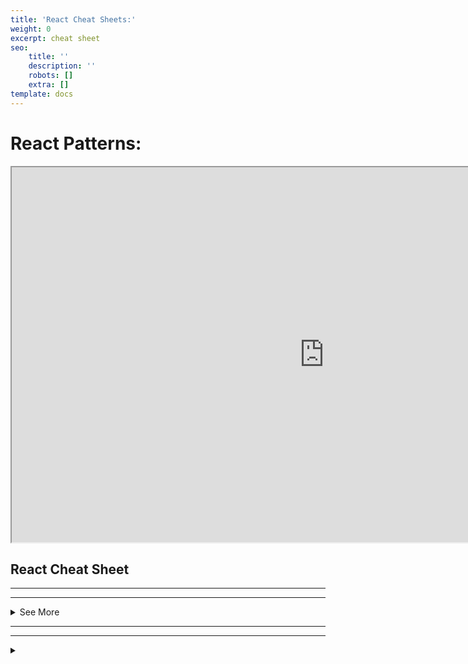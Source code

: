 ```yaml
---
title: 'React Cheat Sheets:'
weight: 0
excerpt: cheat sheet
seo:
    title: ''
    description: ''
    robots: []
    extra: []
template: docs
---
```


# React Patterns:

<iframe height="600px" width="1000px" sandbox="allow-scripts" style="resize:both; overflow:scroll;"    src="https://codesandbox.io/embed/lucid-pateu-ln8ex?fontsize=14&hidenavigation=1&theme=dark&view=preview"
     style="width:100%; height:500px; border:0; border-radius: 4px; overflow:hidden;"
     title="react patterns"
     allow="accelerometer; ambient-light-sensor; camera; encrypted-media; geolocation; gyroscope; hid; microphone; midi; payment; usb; vr; xr-spatial-tracking"
     sandbox="allow-forms allow-modals allow-popups allow-presentation allow-same-origin allow-scripts"
   ></iframe>

## React Cheat Sheet

---
---

<details>

<summary>  See More </summary>   

### Components

```jsx
import React from 'react'
import ReactDOM from 'react-dom'
```

```jsx
class Hello extends React.Component {
  render () {
    return <div className='message-box'>
      Hello {this.props.name}
    </div>
  }
}
```

```
const el = document.body
ReactDOM.render(<Hello name='John' />, el)
```

Use the [React.js jsfiddle](https://jsfiddle.net/reactjs/69z2wepo/) to start hacking. (or the unofficial [jsbin](http://jsbin.com/yafixat/edit?js,output))

### Import multiple exports

```
import React, {Component} from 'react'
import ReactDOM from 'react-dom'
```

```
class Hello extends Component {
  ...
}
```

### Properties

```
<Video fullscreen={true} autoplay={false} />
```

```
render () {
  this.props.fullscreen
  const { fullscreen, autoplay } = this.props
  ···
}
```

Use `this.props` to access properties passed to the component.

See: [Properties](https://reactjs.org/docs/tutorial.html#using-props)

### States

```
constructor(props) {
  super(props)
  this.state = { username: undefined }
}
```

```
this.setState({ username: 'rstacruz' })
```

```
render () {
  this.state.username
  const { username } = this.state
  ···
}
```

Use states (`this.state`) to manage dynamic data.

With [Babel](https://babeljs.io/) you can use [proposal-class-fields](https://github.com/tc39/proposal-class-fields) and get rid of constructor

```
class Hello extends Component {
  state = { username: undefined };
  ...
}
```

See: [States](https://reactjs.org/docs/tutorial.html#reactive-state)

### Nesting

```
class Info extends Component {
  render () {
    const { avatar, username } = this.props

    return <div>
      <UserAvatar src={avatar} />
      <UserProfile username={username} />
    </div>
  }
}
```

As of React v16.2.0, fragments can be used to return multiple children without adding extra wrapping nodes to the DOM.

```
import React, {
  Component,
  Fragment
} from 'react'

class Info extends Component {
  render () {
    const { avatar, username } = this.props

    return (
      <Fragment>
        <UserAvatar src={avatar} />
        <UserProfile username={username} />
      </Fragment>
    )
  }
}
```

Nest components to separate concerns.

See: [Composing Components](https://reactjs.org/docs/components-and-props.html#composing-components)

### Children

```
<AlertBox>
  <h1>You have pending notifications</h1>
</AlertBox>
```

```
class AlertBox extends Component {
  render () {
    return <div className='alert-box'>
      {this.props.children}
    </div>
  }
}
```

Children are passed as the `children` property.

## [#](https://devhints.io/react#defaults)Defaults

### Setting default props

```
Hello.defaultProps = {
  color: 'blue'
}
```

See: [defaultProps](https://reactjs.org/docs/react-component.html#defaultprops)

### Setting default state

```
class Hello extends Component {
  constructor (props) {
    super(props)
    this.state = { visible: true }
  }
}
```

Set the default state in the `constructor()`.

And without constructor using [Babel](https://babeljs.io/) with [proposal-class-fields](https://github.com/tc39/proposal-class-fields).

```
class Hello extends Component {
  state = { visible: true }
}
```

See: [Setting the default state](https://reactjs.org/docs/react-without-es6.html#setting-the-initial-state)

## [#](https://devhints.io/react#other-components)Other components

### Functional components

```
function MyComponent ({ name }) {
  return <div className='message-box'>
    Hello {name}
  </div>
}
```

Functional components have no state. Also, their `props` are passed as the first parameter to a function.

See: [Function and Class Components](https://reactjs.org/docs/components-and-props.html#functional-and-class-components)

### Pure components

```
import React, {PureComponent} from 'react'

class MessageBox extends PureComponent {
  ···
}
```

Performance-optimized version of `React.Component`. Doesn't rerender if props/state hasn't changed.

See: [Pure components](https://reactjs.org/docs/react-api.html#react.purecomponent)

### Component API

```
this.forceUpdate()
```

```
this.setState({ ... })
this.setState(state => { ... })
```

```
this.state
this.props
```

These methods and properties are available for `Component` instances.

See: [Component API](https://facebook.github.io/react/docs/component-api.html)

## [#](https://devhints.io/react#lifecycle)Lifecycle

### Mounting

| Method                   | Description                                                                                          |
|--------------------------|------------------------------------------------------------------------------------------------------|
| `constructor` _(props)_  | Before rendering [#](https://reactjs.org/docs/react-component.html#constructor)                      |
| `componentWillMount()`   | _Don't use this_ [#](https://reactjs.org/docs/react-component.html#componentwillmount)               |
| `render()`               | Render [#](https://reactjs.org/docs/react-component.html#render)                                     |
| `componentDidMount()`    | After rendering (DOM available) [#](https://reactjs.org/docs/react-component.html#componentdidmount) |
| `componentWillUnmount()` | Before DOM removal [#](https://reactjs.org/docs/react-component.html#componentwillunmount)           |
| `componentDidCatch()`    | Catch errors (16+) [#](https://reactjs.org/blog/2017/07/26/error-handling-in-react-16.html)          |

Set initial the state on `constructor()`. Add DOM event handlers, timers (etc) on `componentDidMount()`, then remove them on `componentWillUnmount()`.

### Updating

| Method                                                  | Description                                          |
|---------------------------------------------------------|------------------------------------------------------|
| `componentDidUpdate` _(prevProps, prevState, snapshot)_ | Use `setState()` here, but remember to compare props |
| `shouldComponentUpdate` _(newProps, newState)_          | Skips `render()` if returns false                    |
| `render()`                                              | Render                                               |
| `componentDidUpdate` _(prevProps, prevState)_           | Operate on the DOM here                              |

Called when parents change properties and `.setState()`. These are not called for initial renders.

See: [Component specs](https://facebook.github.io/react/docs/component-specs.html#updating-componentwillreceiveprops)

## [#](https://devhints.io/react#hooks-new)Hooks (New)

### State Hook

```
import React, { useState } from 'react';

function Example() {
  // Declare a new state variable, which we'll call "count"
  const [count, setCount] = useState(0);

  return (
    <div>
      <p>You clicked {count} times</p>
      <button onClick={() => setCount(count + 1)}>
        Click me
      </button>
    </div>
  );
}
```

Hooks are a new addition in React 16.8.

See: [Hooks at a Glance](https://reactjs.org/docs/hooks-overview.html)

### Declaring multiple state variables

```
function ExampleWithManyStates() {
  // Declare multiple state variables!
  const [age, setAge] = useState(42);
  const [fruit, setFruit] = useState('banana');
  const [todos, setTodos] = useState([{ text: 'Learn Hooks' }]);
  // ...
}
```

### Effect hook

```
import React, { useState, useEffect } from 'react';

function Example() {
  const [count, setCount] = useState(0);

  // Similar to componentDidMount and componentDidUpdate:
  useEffect(() => {
    // Update the document title using the browser API
    document.title = `You clicked ${count} times`;
  }, [count]);

  return (
    <div>
      <p>You clicked {count} times</p>
      <button onClick={() => setCount(count + 1)}>
        Click me
      </button>
    </div>
  );
}
```

If you're familiar with React class lifecycle methods, you can think of `useEffect` Hook as `componentDidMount`, `componentDidUpdate`, and `componentWillUnmount` combined.

By default, React runs the effects after every render — including the first render.

### Building your own hooks

#### Define FriendStatus

```
import React, { useState, useEffect } from 'react';

function FriendStatus(props) {
  const [isOnline, setIsOnline] = useState(null);

  useEffect(() => {
    function handleStatusChange(status) {
      setIsOnline(status.isOnline);
    }

    ChatAPI.subscribeToFriendStatus(props.friend.id, handleStatusChange);
    return () => {
      ChatAPI.unsubscribeFromFriendStatus(props.friend.id, handleStatusChange);
    };
  }, [props.friend.id]);

  if (isOnline === null) {
    return 'Loading...';
  }
  return isOnline ? 'Online' : 'Offline';
}
```

Effects may also optionally specify how to “clean up” after them by returning a function.

#### Use FriendStatus

```
function FriendStatus(props) {
  const isOnline = useFriendStatus(props.friend.id);

  if (isOnline === null) {
    return 'Loading...';
  }
  return isOnline ? 'Online' : 'Offline';
}
```

See: [Building Your Own Hooks](https://reactjs.org/docs/hooks-custom.html)

### Hooks API Reference

Also see: [Hooks FAQ](https://reactjs.org/docs/hooks-faq.html)

#### Basic Hooks

| Hook                       | Description                               |
|----------------------------|-------------------------------------------|
| `useState`_(initialState)_ |                                           |
| `useEffect`_(() => { … })_ |                                           |
| `useContext`_(MyContext)_  | value returned from `React.createContext` |

Full details: [Basic Hooks](https://reactjs.org/docs/hooks-reference.html#basic-hooks)

#### Additional Hooks

| Hook                                      | Description                                                                  |
|-------------------------------------------|------------------------------------------------------------------------------|
| `useReducer`_(reducer, initialArg, init)_ |                                                                              |
| `useCallback`_(() => { … })_              |                                                                              |
| `useMemo`_(() => { … })_                  |                                                                              |
| `useRef`_(initialValue)_                  |                                                                              |
| `useImperativeHandle`_(ref, () => { … })_ |                                                                              |
| `useLayoutEffect`                         | identical to `useEffect`, but it fires synchronously after all DOM mutations |
| `useDebugValue`_(value)_                  | display a label for custom hooks in React DevTools                           |

Full details: [Additional Hooks](https://reactjs.org/docs/hooks-reference.html#additional-hooks)

## [#](https://devhints.io/react#dom-nodes)DOM nodes

### References

```
class MyComponent extends Component {
  render () {
    return <div>
      <input ref={el => this.input = el} />
    </div>
  }

  componentDidMount () {
    this.input.focus()
  }
}
```

Allows access to DOM nodes.

See: [Refs and the DOM](https://reactjs.org/docs/refs-and-the-dom.html)

### DOM Events

```
class MyComponent extends Component {
  render () {
    <input type="text"
        value={this.state.value}
        onChange={event => this.onChange(event)} />
  }

  onChange (event) {
    this.setState({ value: event.target.value })
  }
}
```

Pass functions to attributes like `onChange`.

See: [Events](https://reactjs.org/docs/events.html)

## [#](https://devhints.io/react#other-features)Other features

### Transferring props

```
<VideoPlayer src="video.mp4" />
```

```
class VideoPlayer extends Component {
  render () {
    return <VideoEmbed {...this.props} />
  }
}
```

Propagates `src="..."` down to the sub-component.

See [Transferring props](https://facebook.github.io/react/docs/transferring-props.html)

### Top-level API

```
React.createClass({ ... })
React.isValidElement(c)
```

```
ReactDOM.render(<Component />, domnode, [callback])
ReactDOM.unmountComponentAtNode(domnode)
```

```
ReactDOMServer.renderToString(<Component />)
ReactDOMServer.renderToStaticMarkup(<Component />)
```

There are more, but these are most common.

See: [React top-level API](https://reactjs.org/docs/react-api.html)

## [#](https://devhints.io/react#jsx-patterns)JSX patterns

### Style shorthand

```
const style = { height: 10 }
return <div style={style}></div>
```

```
return <div style={{ margin: 0, padding: 0 }}></div>
```

See: [Inline styles](https://reactjs.org/tips/inline-styles.html)

### Inner HTML

```
function markdownify() { return "<p>...</p>"; }
<div dangerouslySetInnerHTML={{__html: markdownify()}} />
```

See: [Dangerously set innerHTML](https://reactjs.org/tips/dangerously-set-inner-html.html)

### Lists

```
class TodoList extends Component {
  render () {
    const { items } = this.props

    return <ul>
      {items.map(item =>
        <TodoItem item={item} key={item.key} />)}
    </ul>
  }
}
```

Always supply a `key` property.

### Conditionals

```
<Fragment>
  {showMyComponent
    ? <MyComponent />
    : <OtherComponent />}
</Fragment>
```

### Short-circuit evaluation

```
<Fragment>
  {showPopup && <Popup />}
  ...
</Fragment>
```

## [#](https://devhints.io/react#new-features)New features

### Returning multiple elements

You can return multiple elements as arrays or fragments.

#### Arrays

```
render () {
  // Don't forget the keys!
  return [
    <li key="A">First item</li>,
    <li key="B">Second item</li>
  ]
}
```

#### Fragments

```
render () {
  // Fragments don't require keys!
  return (
    <Fragment>
      <li>First item</li>
      <li>Second item</li>
    </Fragment>
  )
}
```

See: [Fragments and strings](https://reactjs.org/blog/2017/09/26/react-v16.0.html#new-render-return-types-fragments-and-strings)

### Returning strings

```
render() {
  return 'Look ma, no spans!';
}
```

You can return just a string.

See: [Fragments and strings](https://reactjs.org/blog/2017/09/26/react-v16.0.html#new-render-return-types-fragments-and-strings)

### Errors

```
class MyComponent extends Component {
  ···
  componentDidCatch (error, info) {
    this.setState({ error })
  }
}
```

Catch errors via `componentDidCatch`. (React 16+)

See: [Error handling in React 16](https://reactjs.org/blog/2017/07/26/error-handling-in-react-16.html)

### Portals

```
render () {
  return React.createPortal(
    this.props.children,
    document.getElementById('menu')
  )
}
```

This renders `this.props.children` into any location in the DOM.

See: [Portals](https://reactjs.org/docs/portals.html)

### Hydration

```
const el = document.getElementById('app')
ReactDOM.hydrate(<App />, el)
```

Use `ReactDOM.hydrate` instead of using `ReactDOM.render` if you're rendering over the output of [ReactDOMServer](https://reactjs.org/docs/react-dom-server.html).

See: [Hydrate](https://reactjs.org/docs/react-dom.html#hydrate)

## [#](https://devhints.io/react#property-validation)Property validation

### PropTypes

```
import PropTypes from 'prop-types'
```

See: [Typechecking with PropTypes](https://reactjs.org/docs/typechecking-with-proptypes.html)

| Key   | Description |
|-------|-------------|
| `any` | Anything    |

#### Basic

| Key      | Description   |
|----------|---------------|
| `string` |               |
| `number` |               |
| `func`   | Function      |
| `bool`   | True or false |

#### Enum

| Key                       | Description |
|---------------------------|-------------|
| `oneOf`_(any)_            | Enum types  |
| `oneOfType`_(type array)_ | Union       |

#### Array

| Key            | Description |
|----------------|-------------|
| `array`        |             |
| `arrayOf`_(…)_ |             |

#### Object

| Key               | Description                          |
|-------------------|--------------------------------------|
| `object`          |                                      |
| `objectOf`_(…)_   | Object with values of a certain type |
| `instanceOf`_(…)_ | Instance of a class                  |
| `shape`_(…)_      |                                      |

#### Elements

| Key       | Description   |
|-----------|---------------|
| `element` | React element |
| `node`    | DOM node      |

#### Required

| Key                | Description |
|--------------------|-------------|
| `(···).isRequired` | Required    |

### Basic types

```
MyComponent.propTypes = {
  email:      PropTypes.string,
  seats:      PropTypes.number,
  callback:   PropTypes.func,
  isClosed:   PropTypes.bool,
  any:        PropTypes.any
}
```

### Required types

```
MyCo.propTypes = {
  name:  PropTypes.string.isRequired
}
```

### Elements

```
MyCo.propTypes = {
  // React element
  element: PropTypes.element,

  // num, string, element, or an array of those
  node: PropTypes.node
}
```

### Enumerables (oneOf)

```
MyCo.propTypes = {
  direction: PropTypes.oneOf([
    'left', 'right'
  ])
}
```

### Arrays and objects

```
MyCo.propTypes = {
  list: PropTypes.array,
  ages: PropTypes.arrayOf(PropTypes.number),
  user: PropTypes.object,
  user: PropTypes.objectOf(PropTypes.number),
  message: PropTypes.instanceOf(Message)
}
```

```
MyCo.propTypes = {
  user: PropTypes.shape({
    name: PropTypes.string,
    age:  PropTypes.number
  })
}
```

Use `.array[Of]`, `.object[Of]`, `.instanceOf`, `.shape`.

### Custom validation

```
MyCo.propTypes = {
  customProp: (props, key, componentName) => {
    if (!/matchme/.test(props[key])) {
      return new Error('Validation failed!')
    }
  }
}
```



---
---

# React:

- `<script src="https://unpkg.com/react@15/dist/react.js"></script>`
- `$ npm install react --save`
- `$ bower install react --save`

React DOM:

- `<script src="https://unpkg.com/react-dom@15/dist/react-dom.js"></script>`
- `$ npm install react-dom`
- `$ bower install react-dom --save`

## Rendering

### Rendering (ES5)

```js
ReactDOM.render(React.createElement(Link, { name: 'HackHall.com' }), document.getElementById('menu'));
```

### Rendering (ES5+JSX)

```js
ReactDOM.render(<Link name="HackHall.com" />, document.getElementById('menu'));
```

## Server-side Rendering

```js
var ReactDOMServer = require('react-dom/server');
ReactDOMServer.renderToString(Link, { name: 'HackHall.com' });
ReactDOMServer.renderToStaticMarkup(Link, { name: 'HackHall.com' });
```

## Components

### ES5

```js
var Link = React.createClass({
    displayName: 'Link',
    render: function () {
        return React.createElement('a', { className: 'btn', title: this.props.name }, 'Click ->', this.props.name);
    }
});
```

### ES5 + JSX

```js
var Link = React.createClass({
    render: function () {
        return (
            <a className="btn" title={this.props.name}>
                Click -> this.props.name
            </a>
        );
    }
});
```

### ES6 + JSX

```js
class Link extends React.Component {
    render() {
        return (
            <a className="btn" title={this.props.name}>
                Click -> this.props.name
            </a>
        );
    }
}
```

</details>

---

---

<details>

<summary>  </summary>   



```sh

npm install --save react       // declarative and flexible JavaScript library for building UI
npm install --save react-dom   // serves as the entry point of the DOM-related rendering paths
npm install --save prop-types  // runtime type checking for React props and similar objects
```

// notes: don't forget the command lines

```js

/* *******************************************************************************************
 * REACT
 * https://reactjs.org/docs/react-api.html
 * ******************************************************************************************* */

// Create and return a new React element of the given type.
// Code written with JSX will be converted to use React.createElement().
// You will not typically invoke React.createElement() directly if you are using JSX.
React.createElement(
  type,
  [props],
  [...children]
)

// Clone and return a new React element using element as the starting point.
// The resulting element will have the original element's props with the new props merged in shallowly.
React.cloneElement(
  element,
  [props],
  [...children]
)

// Verifies the object is a React element. Returns true or false.
React.isValidElement(object)

React.Children  // provides utilities for dealing with the this.props.children opaque data structure.

// Invokes a function on every immediate child contained within children with this set to thisArg.
React.Children.map(children, function[(thisArg)])

// Like React.Children.map() but does not return an array.
React.Children.forEach(children, function[(thisArg)])

// Returns the total number of components in children,
// equal to the number of times that a callback passed to map or forEach would be invoked.
React.Children.count(children)

// Verifies that children has only one child (a React element) and returns it.
// Otherwise this method throws an error.
React.Children.only(children)

// Returns the children opaque data structure as a flat array with keys assigned to each child.
// Useful if you want to manipulate collections of children in your render methods,
// especially if you want to reorder or slice this.props.children before passing it down.
React.Children.toArray(children)

// The React.Fragment component lets you return multiple elements in a render() method without creating an additional DOM element
// You can also use it with the shorthand <></> syntax.
React.Fragment

/* *******************************************************************************************
 * REACT.COMPONENT
 * React.Component is an abstract base class, so it rarely makes sense to refer to React.Component
 * directly. Instead, you will typically subclass it, and define at least a render() method.
 * https://reactjs.org/docs/react-component.html
 * ******************************************************************************************* */

class Component extends React.Component {
  // Will be called before it is mounted
  constructor(props) {
    // Call this method before any other statement
    // or this.props will be undefined in the constructor
    super(props);

    // The constructor is also often used to bind event handlers to the class instance.
    // Binding makes sure the method has access to component attributes like this.props and this.state
    this.method = this.method.bind(this);

    // The constructor is the right place to initialize state.
    this.state = {
      active: true,

      // In rare cases, it's okay to initialize state based on props.
      // This effectively "forks" the props and sets the state with the initial props.
      // If you "fork" props by using them for state, you might also want to implement componentWillReceiveProps(nextProps)
      // to keep the state up-to-date with them. But lifting state up is often easier and less bug-prone.
      color: props.initialColor
    };
  }

  // Enqueues changes to the component state and
  // tells React that this component and its children need to be re-rendered with the updated state.
  // setState() does not always immediately update the component. It may batch or defer the update until later.
  // This makes reading this.state right after calling setState() a potential pitfall.
  // Instead, use componentDidUpdate or a setState callback.
  // You may optionally pass an object as the first argument to setState() instead of a function.
  setState(updater[, callback]) { }

  // Invoked just before mounting occurs (before render())
  // This is the only lifecycle hook called on server rendering.
  componentWillMount() { }

  // Invoked immediately after a component is mounted.
  // Initialization that requires DOM nodes should go here.
  // If you need to load data from a remote endpoint, this is a good place to instantiate the network request.
  // This method is a good place to set up any subscriptions. If you do that, don't forget to unsubscribe in componentWillUnmount().
  componentDidMount() { }

  // Invoked before a mounted component receives new props.
  // If you need to update the state in response to prop changes (for example, to reset it),
  // you may compare this.props and nextProps and perform state transitions using this.setState() in this method.
  componentWillReceiveProps(nextProps) { }

  // Let React know if a component's output is not affected by the current change in state or props.
  // The default behavior is to re-render on every state change, and in the vast majority of cases you should rely on the default behavior.
  // shouldComponentUpdate() is invoked before rendering when new props or state are being received. Defaults to true.
  // This method is not called for the initial render or when forceUpdate() is used.
  // Returning false does not prevent child components from re-rendering when their state changes.
  shouldComponentUpdate(nextProps, nextState) { }

  // Invoked just before rendering when new props or state are being received.
  // Use this as an opportunity to perform preparation before an update occurs. This method is not called for the initial render.
  // Note that you cannot call this.setState() here; nor should you do anything else
  // (e.g. dispatch a Redux action) that would trigger an update to a React component before componentWillUpdate() returns.
  // If you need to update state in response to props changes, use componentWillReceiveProps() instead.
  componentWillUpdate(nextProps, nextState) { }

  // Invoked immediately after updating occurs. This method is not called for the initial render.
  // Use this as an opportunity to operate on the DOM when the component has been updated.
  // This is also a good place to do network requests as long as you compare the current props to previous props (e.g. a network request may not be necessary if the props have not changed).
  componentDidUpdate(prevProps, prevState) { }

  // Invoked immediately before a component is unmounted and destroyed.
  // Perform any necessary cleanup in this method, such as invalidating timers, canceling network requests,
  // or cleaning up any subscriptions that were created in componentDidMount().
  componentWillUnmount() { }

  // Error boundaries are React components that catch JavaScript errors anywhere in their child component tree,
  // log those errors, and display a fallback UI instead of the component tree that crashed.
  // Error boundaries catch errors during rendering, in lifecycle methods, and in constructors of the whole tree below them.
  componentDidCatch() { }

  // This method is required.
  // It should be pure, meaning that it does not modify component state,
  // it returns the same result each time it's invoked, and
  // it does not directly interact with the browser (use lifecycle methods for this)
  // It must return one of the following types: react elements, string and numbers, portals, null or booleans.
  render() {
    // Contains the props that were defined by the caller of this component.
    console.log(this.props);

    // Contains data specific to this component that may change over time.
    // The state is user-defined, and it should be a plain JavaScript object.
    // If you don't use it in render(), it shouldn't be in the state.
    // For example, you can put timer IDs directly on the instance.
    // Never mutate this.state directly, as calling setState() afterwards may replace the mutation you made.
    // Treat this.state as if it were immutable.
    console.log(this.state);

    return (
      <div>
        {/* Comment goes here */}
        Hello, {this.props.name}!
      </div>
    );
  }
}

// Can be defined as a property on the component class itself, to set the default props for the class.
// This is used for undefined props, but not for null props.
Component.defaultProps = {
  color: 'blue'
};

component = new Component();

// By default, when your component's state or props change, your component will re-render.
// If your render() method depends on some other data, you can tell React that the component needs re-rendering by calling forceUpdate().
// Normally you should try to avoid all uses of forceUpdate() and only read from this.props and this.state in render().
component.forceUpdate(callback)

/* *******************************************************************************************
 * REACT.DOM
 * The react-dom package provides DOM-specific methods that can be used at the top level of
 * your app and as an escape hatch to get outside of the React model if you need to.
 * Most of your components should not need to use this module.
 * https://reactjs.org/docs/react-dom.html
 * ******************************************************************************************* */

// Render a React element into the DOM in the supplied container and return a reference
// to the component (or returns null for stateless components).
ReactDOM.render(element, container[, callback])

// Same as render(), but is used to hydrate a container whose HTML contents were rendered
// by ReactDOMServer. React will attempt to attach event listeners to the existing markup.
ReactDOM.hydrate(element, container[, callback])

// Remove a mounted React component from the DOM and clean up its event handlers and state.
// If no component was mounted in the container, calling this function does nothing.
// Returns true if a component was unmounted and false if there was no component to unmount.
ReactDOM.unmountComponentAtNode(container)

// If this component has been mounted into the DOM, this returns the corresponding native browser
// DOM element. This method is useful for reading values out of the DOM, such as form field values
// and performing DOM measurements. In most cases, you can attach a ref to the DOM node and avoid
// using findDOMNode at all.
ReactDOM.findDOMNode(component)

// Creates a portal. Portals provide a way to render children into a DOM node that exists outside
// the hierarchy of the DOM component.
ReactDOM.createPortal(child, container)

/* *******************************************************************************************
 * REACTDOMSERVER
 * The ReactDOMServer object enables you to render components to static markup.
 * https://reactjs.org/docs/react-dom.html
 * ******************************************************************************************* */

// Render a React element to its initial HTML. React will return an HTML string.
// You can use this method to generate HTML on the server and send the markup down on the initial
// request for faster page loads and to allow search engines to crawl your pages for SEO purposes.
ReactDOMServer.renderToString(element)

// Similar to renderToString, except this doesn't create extra DOM attributes that React uses
// internally, such as data-reactroot. This is useful if you want to use React as a simple static
// page generator, as stripping away the extra attributes can save some bytes.
ReactDOMServer.renderToStaticMarkup(element)

// Render a React element to its initial HTML. Returns a Readable stream that outputs an HTML string.
// The HTML output by this stream is exactly equal to what ReactDOMServer.renderToString would return.
// You can use this method to generate HTML on the server and send the markup down on the initial
// request for faster page loads and to allow search engines to crawl your pages for SEO purposes.
ReactDOMServer.renderToNodeStream(element)

// Similar to renderToNodeStream, except this doesn't create extra DOM attributes that React uses
// internally, such as data-reactroot. This is useful if you want to use React as a simple static
// page generator, as stripping away the extra attributes can save some bytes.
ReactDOMServer.renderToStaticNodeStream(element)

/* *******************************************************************************************
 * TYPECHECKING WITH PROPTYPES
 * https://reactjs.org/docs/typechecking-with-proptypes.html
 * ******************************************************************************************* */

import PropTypes from 'prop-types';

MyComponent.propTypes = {
  // You can declare that a prop is a specific JS type. By default, these
  // are all optional.
  optionalArray: PropTypes.array,
  optionalBool: PropTypes.bool,
  optionalFunc: PropTypes.func,
  optionalNumber: PropTypes.number,
  optionalObject: PropTypes.object,
  optionalString: PropTypes.string,
  optionalSymbol: PropTypes.symbol,

  // Anything that can be rendered: numbers, strings, elements or an array
  // (or fragment) containing these types.
  optionalNode: PropTypes.node,

  // A React element.
  optionalElement: PropTypes.element,

  // You can also declare that a prop is an instance of a class. This uses
  // JS's instanceof operator.
  optionalMessage: PropTypes.instanceOf(Message),

  // You can ensure that your prop is limited to specific values by treating
  // it as an enum.
  optionalEnum: PropTypes.oneOf(['News', 'Photos']),

  // An object that could be one of many types
  optionalUnion: PropTypes.oneOfType([
    PropTypes.string,
    PropTypes.number,
    PropTypes.instanceOf(Message)
  ]),

  // An array of a certain type
  optionalArrayOf: PropTypes.arrayOf(PropTypes.number),

  // An object with property values of a certain type
  optionalObjectOf: PropTypes.objectOf(PropTypes.number),

  // An object taking on a particular shape
  optionalObjectWithShape: PropTypes.shape({
    color: PropTypes.string,
    fontSize: PropTypes.number
  }),

  // You can chain any of the above with `isRequired` to make sure a warning
  // is shown if the prop isn't provided.
  requiredFunc: PropTypes.func.isRequired,

  // A value of any data type
  requiredAny: PropTypes.any.isRequired,

  // You can also specify a custom validator. It should return an Error
  // object if the validation fails. Don't `console.warn` or throw, as this
  // won't work inside `oneOfType`.
  customProp: function(props, propName, componentName) {
    if (!/matchme/.test(props[propName])) {
      return new Error(
        'Invalid prop `' + propName + '` supplied to' +
        ' `' + componentName + '`. Validation failed.'
      );
    }
  },

  // You can also supply a custom validator to `arrayOf` and `objectOf`.
  // It should return an Error object if the validation fails. The validator
  // will be called for each key in the array or object. The first two
  // arguments of the validator are the array or object itself, and the
  // current item's key.
  customArrayProp: PropTypes.arrayOf(function(propValue, key, componentName, location, propFullName) {
    if (!/matchme/.test(propValue[key])) {
      return new Error(
        'Invalid prop `' + propFullName + '` supplied to' +
        ' `' + componentName + '`. Validation failed.'
      );
    }
  })
};

```

---

---

## Advanced Components

### Options (ES5)

- `propTypes object`: Type validation in development mode
- `getDefaultProps function()`: object of default props
- `getInitialState function()`: object of the initial state

ES5:

```js
var Link = React.createClass({
    propTypes: { name: React.PropTypes.string },
    getDefaultProps: function () {
        return { initialCount: 0 };
    },
    getInitialState: function () {
        return { count: this.props.initialCount };
    },
    tick: function () {
        this.setState({ count: this.state.count + 1 });
    },
    render: function () {
        return React.createElement(
            'a',
            { className: 'btn', href: '#', title: this.props.name, onClick: this.tick.bind(this) },
            'Click ->',
            this.props.name ? this.props.name : 'webapplog.com',
            ' (Clicked: ' + this.state.count + ')'
        );
    }
});
```

ES5 + JSX:

```js
var Link = React.createClass({
    propTypes: { name: React.PropTypes.string },
    getDefaultProps: function () {
        return { initialCount: 0 };
    },
    getInitialState: function () {
        return { count: this.props.initialCount };
    },
    tick: function () {
        this.setState({ count: this.state.count + 1 });
    },
    render: function () {
        return (
            <a onClick={this.tick.bind(this)} href="#" className="btn" title={this.props.name}>
                Click -> {this.props.name ? this.props.name : 'webapplog.com'}
                (Clicked: {this.state.count})
            </a>
        );
    }
});
```

ES6 + JSX:

```js
export class Link extends React.Component {
    constructor(props) {
        super(props);
        this.state = { count: props.initialCount };
    }
    tick() {
        this.setState({ count: this.state.count + 1 });
    }
    render() {
        return (
            <a onClick={this.tick.bind(this)} href="#" className="btn" title={this.props.name}>
                Click -> {this.props.name ? this.props.name : 'webapplog.com'}
                (Clicked: {this.state.count})
            </a>
        );
    }
}
Link.propTypes = { initialCount: React.PropTypes.number };
Link.defaultProps = { initialCount: 0 };
```

## Lifecycle Events

Modern React lifecycle methods (v16+)
![](DZ-97vzW4AAbcZj.jpg)

Legacy Lifecycle Events:

- `componentWillMount function()`
- `componentDidMount function()`
- `componentWillReceiveProps function(nextProps)`
- `shouldComponentUpdate function(nextProps, nextState)-> bool`
- `componentWillUpdate function(nextProps, nextState)`
- `componentDidUpdate function(prevProps, prevState)`
- `componentWillUnmount function()`

Sequence of lifecycle events:

![](lifecycle-events.png)

Inspired by <http://react.tips>

## Special Props

- `key`: Unique identifier for an element to turn arrays/lists into hashes for better performance, e.g., `key={id}`
- `ref`: Reference to an element via `this.refs.NAME`, e.g., `ref="email"` will create `this.refs.email` DOM node or `ReactDOM.findDOMNode(this.refs.email)`
- `style`: Accept an object of styles, instead of a string (immutable since v0.14), e.g., `style={{color: red}}`
- `className`: the HTML `class` attribute, e.g., `className="btn"`
- `htmlFor`: the HTML `for` attribute, e.g., `htmlFor="email"`
- `dangerouslySetInnerHTML`: raw HTML by providing an object with the key `__html`
- `children`: content of the element via `this.props.children`, e.g., `this.props.children[0]`
- `data-NAME`: custom attribute, e.g., `data-tooltip-text="..."`

## propTypes

Types available under `React.PropTypes`:

- `any`
- `array`
- `bool`
- `element`
- `func`
- `node`
- `number`
- `object`
- `string`

To make required, append `.isRequired`.

More methods:

- `instanceOf(constructor)`
- `oneOf(['News', 'Photos'])`
- `oneOfType([propType, propType])`

### Custom Validation

```js
propTypes: {
  customProp: function(props, propName, componentName) {
    if (!/regExPattern/.test(props[propName])) {
      return new Error('Validation failed!');
    }
  }
}
```

## Component Properties and Methods

Properties:

- `this.refs`: Lists components with a `ref` prop
- `this.props`: Any props passed to an element (immutable)
- `this.state`: State set by setState and getInitialState (muttable) — avoid setting state manually with `this.state=...`
- `this.isMounted`: Flag whether the element has a corresponding DOM node or not

Methods:

- `setState(changes)`: Change state (partially) to `this.state` and trigger re-render
- `replaceState(newState)`: Replace `this.state` and trigger re-render
- `forceUpdate()`: Trigger DOM re-render immediately

## React Addons

As npm modules:

- [`react-addons-css-transition-group`](http://facebook.github.io/react/docs/animation.html)
- [`react-addons-perf`](http://facebook.github.io/react/docs/perf.html)
- [`react-addons-test-utils`](http://facebook.github.io/react/docs/test-utils.html)
- [`react-addons-pure-render-mixin`](http://facebook.github.io/react/docs/pure-render-mixin.html)
- [`react-addons-linked-state-mixin`](http://facebook.github.io/react/docs/two-way-binding-helpers.html)
- `react-addons-clone-with-props`
- `react-addons-create-fragment`
- `react-addons-css-transition-group`
- `react-addons-linked-state-mixin`
- `react-addons-pure-render-mixin`
- `react-addons-shallow-compare`
- `react-addons-transition-group`
- [`react-addons-update`](http://facebook.github.io/react/docs/update.html)

## React Components

- <https://github.com/brillout/awesome-react-components> and <http://devarchy.com/react-components>: List of React components
- [Material-UI](http://www.material-ui.com): Material design React components
- <http://react-toolbox.com>: Set of React components that implement Google Material Design specification
- <https://js.coach>: Opinionated catalog of open source JS (mostly React) packages
- <https://react.rocks>: Catalog of React components
- <https://khan.github.io/react-components>: Khan Academy React components
- <http://www.reactjsx.com>: Registry of React components
